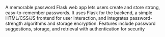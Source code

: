 A memorable password Flask web app lets users create and store strong, easy-to-remember passwords. It uses Flask for the backend, a simple HTML/CSS/JS frontend for user interaction, and integrates password-strength algorithms and storage encryption. Features include password suggestions, storage, and retrieval with authentication for security
